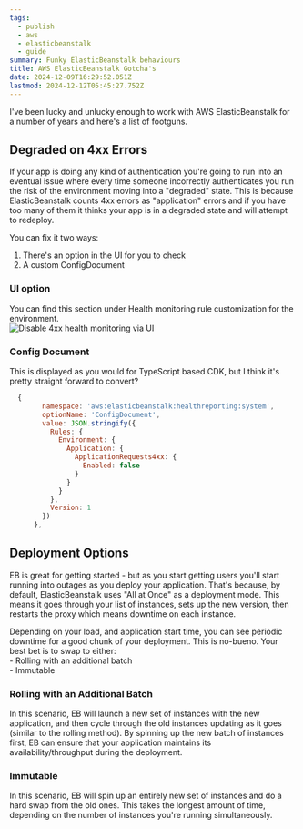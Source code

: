 ```yaml
---
tags:
  - publish
  - aws
  - elasticbeanstalk
  - guide
summary: Funky ElasticBeanstalk behaviours
title: AWS ElasticBeanstalk Gotcha's
date: 2024-12-09T16:29:52.051Z
lastmod: 2024-12-12T05:45:27.752Z
---
```


I've been lucky and unlucky enough to work with AWS ElasticBeanstalk for a number of years and here's a list of footguns.

## Degraded on 4xx Errors

If your app is doing any kind of authentication you're going to run into an eventual issue where every time someone incorrectly authenticates you run the risk of the environment moving into a "degraded" state. This is because ElasticBeanstalk counts 4xx errors as "application" errors and if you have too many of them it thinks your app is in a degraded state and will attempt to redeploy.

You can fix it two ways:

1. There's an option in the UI for you to check
2. A custom ConfigDocument

### UI option

You can find this section under Health monitoring rule customization for the environment.\
![Disable 4xx health monitoring via UI](https://i.sstatic.net/m6fvY.png)

### Config Document

This is displayed as you would for TypeScript based CDK, but I think it's pretty straight forward to convert?

```js
  {
        namespace: 'aws:elasticbeanstalk:healthreporting:system',
        optionName: 'ConfigDocument',
        value: JSON.stringify({
          Rules: {
            Environment: {
              Application: {
                ApplicationRequests4xx: {
                  Enabled: false
                }
              }
            }
          },
          Version: 1
        })
      },
```

## Deployment Options

EB is great for getting started - but as you start getting users you'll start running into outages as you deploy your application. That's because, by default, ElasticBeanstalk uses "All at Once" as a deployment mode. This means it goes through your list of instances, sets up the new version, then restarts the proxy which means downtime on each instance.

Depending on your load, and application start time, you can see periodic downtime for a good chunk of your deployment. This is no-bueno. Your best bet is to swap to either:\
\- Rolling with an additional batch\
\- Immutable

### Rolling with an Additional Batch

In this scenario, EB will launch a new set of instances with the new application, and then cycle through the old instances updating as it goes (similar to the rolling method). By spinning up the new batch of instances first, EB can ensure that your application maintains its availability/throughput during the deployment.

### Immutable

In this scenario, EB will spin up an entirely new set of instances and do a hard swap from the old ones. This takes the longest amount of time, depending on the number of instances you're running simultaneously.
